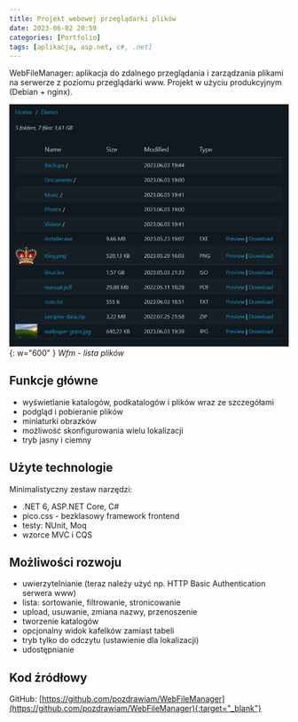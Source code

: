 ```yaml
---
title: Projekt webowej przeglądarki plików
date: 2023-06-02 20:59
categories: [Portfolio]
tags: [aplikacja, asp.net, c#, .net]
---
```


WebFileManager: aplikacja do zdalnego przeglądania i zarządzania plikami na serwerze z poziomu przeglądarki www. Projekt w użyciu produkcyjnym (Debian + nginx).

![Wfm - lista plików](/assets/img/posts/wfm-screenshot.png){: w="600" }
_Wfm - lista plików_

## Funkcje główne

- wyświetlanie katalogów, podkatalogów i plików wraz ze szczegółami
- podgląd i pobieranie plików
- miniaturki obrazków
- możliwość skonfigurowania wielu lokalizacji
- tryb jasny i ciemny

## Użyte technologie

Minimalistyczny zestaw narzędzi:

- .NET 6, ASP.NET Core, C#
- pico.css - bezklasowy framework frontend
- testy: NUnit, Moq
- wzorce MVC i CQS

## Możliwości rozwoju

- uwierzytelnianie (teraz należy użyć np. HTTP Basic Authentication serwera www)
- lista: sortowanie, filtrowanie, stronicowanie
- upload, usuwanie, zmiana nazwy, przenoszenie
- tworzenie katalogów
- opcjonalny widok kafelków zamiast tabeli
- tryb tylko do odczytu (ustawienie dla lokalizacji)
- udostępnianie

## Kod źródłowy

GitHub: [https://github.com/pozdrawiam/WebFileManager](https://github.com/pozdrawiam/WebFileManager){:target="_blank"}
